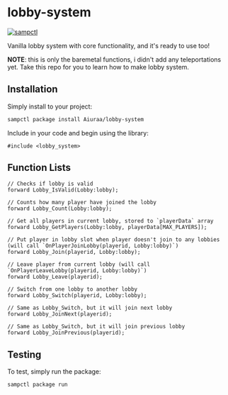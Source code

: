 # lobby-system

[![sampctl](https://img.shields.io/badge/sampctl-lobby--system-2f2f2f.svg?style=for-the-badge)](https://github.com/Aiuraa/lobby-system)

Vanilla lobby system with core functionality, and it's ready to use too!

**NOTE**: this is only the baremetal functions, i didn't add any teleportations yet. Take this repo for you to learn how to make lobby system.

## Installation

Simply install to your project:

```bash
sampctl package install Aiuraa/lobby-system
```

Include in your code and begin using the library:

```pawn
#include <lobby_system>
```

## Function Lists

```pawn
// Checks if lobby is valid
forward Lobby_IsValid(Lobby:lobby);

// Counts how many player have joined the lobby
forward Lobby_Count(Lobby:lobby);

// Get all players in current lobby, stored to `playerData` array
forward Lobby_GetPlayers(Lobby:lobby, playerData[MAX_PLAYERS]);

// Put player in lobby slot when player doesn't join to any lobbies (will call `OnPlayerJoinLobby(playerid, Lobby:lobby)`)
forward Lobby_Join(playerid, Lobby:lobby);

// Leave player from current lobby (will call `OnPlayerLeaveLobby(playerid, Lobby:lobby)`)
forward Lobby_Leave(playerid);

// Switch from one lobby to another lobby
forward Lobby_Switch(playerid, Lobby:lobby);

// Same as Lobby_Switch, but it will join next lobby
forward Lobby_JoinNext(playerid);

// Same as Lobby_Switch, but it will join previous lobby
forward Lobby_JoinPrevious(playerid);
````

## Testing

<!--
Depending on whether your package is tested via in-game "demo tests" or
y_testing unit-tests, you should indicate to readers what to expect below here.
-->

To test, simply run the package:

```bash
sampctl package run
```
